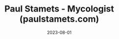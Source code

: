 ---
title: "Paul Stamets - Mycologist (paulstamets.com)"
bookmark: "https://paulstamets.com/"
date: 2023-08-01
type: bookmark
permalink: /paulstamets.com/
tags:
  - Paul Stamets
  - microdosing
  - psilocybin 
  - psychedelic
  - bookmark
---